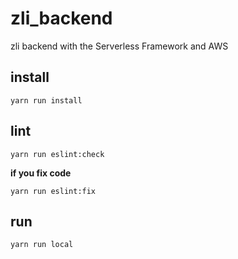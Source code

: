 # zli_backend
zli backend with the Serverless Framework and AWS
## install
```
yarn run install
```
## lint
```
yarn run eslint:check
```
**if you fix code**
```
yarn run eslint:fix
```
## run
```
yarn run local
```
